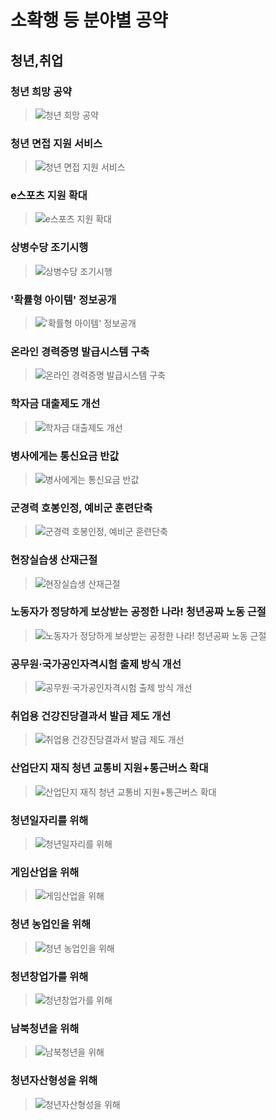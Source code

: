 # 소확행 등 분야별 공약

## 청년,취업

### 청년 희망 공약
> ![청년 희망 공약](004_021_001.png)

### 청년 면접 지원 서비스
> ![청년 면접 지원 서비스](004_021_002.jpg)

### e스포츠 지원 확대
> ![e스포츠 지원 확대](004_021_003.jpg)

### 상병수당 조기시행
> ![상병수당 조기시행](004_021_004.jpg)

### '확률형 아이템' 정보공개
> !['확률형 아이템' 정보공개](004_021_005.png)

### 온라인 경력증명 발급시스템 구축
> ![온라인 경력증명 발급시스템 구축](004_021_006.jpg)

### 학자금 대출제도 개선
> ![학자금 대출제도 개선](004_021_007.png)

### 병사에게는 통신요금 반값
> ![병사에게는 통신요금 반값](004_021_008.png)

### 군경력 호봉인정, 예비군 훈련단축
> ![군경력 호봉인정, 예비군 훈련단축](004_021_009.png)

### 현장실습생 산재근절
> ![현장실습생 산재근절](004_021_010.png)

### 노동자가 정당하게 보상받는 공정한 나라! 청년공짜 노동 근절
> ![노동자가 정당하게 보상받는 공정한 나라! 청년공짜 노동 근절](004_021_011.png)

### 공무원·국가공인자격시험 출제 방식 개선
> ![공무원·국가공인자격시험 출제 방식 개선](004_021_012.png)

### 취업용 건강진당결과서 발급 제도 개선
> ![취업용 건강진당결과서 발급 제도 개선](004_021_013.png)

### 산업단지 재직 청년 교통비 지원+통근버스 확대
> ![산업단지 재직 청년 교통비 지원+통근버스 확대](004_021_014.png)

### 청년일자리를 위해
> ![청년일자리를 위해](004_021_015.png)

### 게임산업을 위해
> ![게임산업을 위해](004_021_016.png)

### 청년 농업인을 위해
> ![청년 농업인을 위해](004_021_017.png)

### 청년창업가를 위해
> ![청년창업가를 위해](004_021_018.png)

### 남북청년을 위해
> ![남북청년을 위해](004_021_019.png)

### 청년자산형성을 위해
> ![청년자산형성을 위해](004_021_020.png)
